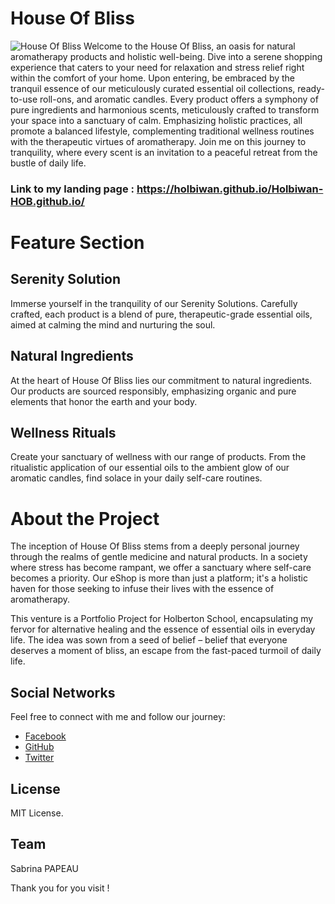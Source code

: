# House Of Bliss

![House Of Bliss](https://zupimages.net/up/24/06/1e99.png)
Welcome to the House Of Bliss, an oasis for natural aromatherapy products and holistic well-being.
Dive into a serene shopping experience that caters to your need for relaxation and stress relief right within the comfort of your home.
Upon entering, be embraced by the tranquil essence of our meticulously curated essential oil collections, ready-to-use roll-ons, and aromatic candles.
Every product offers a symphony of pure ingredients and harmonious scents, meticulously crafted to transform your space into a sanctuary of calm.
Emphasizing holistic practices, all promote a balanced lifestyle, complementing traditional wellness routines with the therapeutic virtues of aromatherapy.
Join me on this journey to tranquility, where every scent is an invitation to a peaceful retreat from the bustle of daily life.

### Link to my landing page : https://holbiwan.github.io/Holbiwan-HOB.github.io/


# Feature Section

##  Serenity Solution
Immerse yourself in the tranquility of our Serenity Solutions. Carefully crafted, each product is a blend of pure, therapeutic-grade essential oils, aimed at calming the mind and nurturing the soul.

## Natural Ingredients
At the heart of House Of Bliss lies our commitment to natural ingredients. Our products are sourced responsibly, emphasizing organic and pure elements that honor the earth and your body.

## Wellness Rituals
Create your sanctuary of wellness with our range of products. From the ritualistic application of our essential oils to the ambient glow of our aromatic candles, find solace in your daily self-care routines.

# About the Project

The inception of House Of Bliss stems from a deeply personal journey through the realms of gentle medicine and natural products. In a society where stress has become rampant, we offer a sanctuary where self-care becomes a priority. Our eShop is more than just a platform; it's a holistic haven for those seeking to infuse their lives with the essence of aromatherapy.

This venture is a Portfolio Project for Holberton School, encapsulating my fervor for alternative healing and the essence of essential oils in everyday life. The idea was sown from a seed of belief – belief that everyone deserves a moment of bliss, an escape from the fast-paced turmoil of daily life.

## Social Networks
Feel free to connect with me and follow our journey:
- [Facebook](https://www.facebook.com/profile.php?id=61553967928400)
- [GitHub](https://github.com/Holbiwan)
- [Twitter](@Holbiwan_Place)


## License
MIT License.

## Team 
Sabrina PAPEAU

Thank you for you visit !


